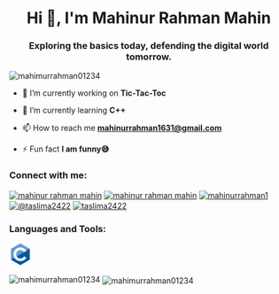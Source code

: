 <h1 align="center">Hi 👋, I'm Mahinur Rahman Mahin</h1>
<h3 align="center">Exploring the basics today, defending the digital world tomorrow.</h3>

<p align="left"> <img src="https://komarev.com/ghpvc/?username=mahimurrahman01234&label=Profile%20views&color=0e75b6&style=flat" alt="mahimurrahman01234" /> </p>

- 🔭 I’m currently working on **Tic-Tac-Toc**

- 🌱 I’m currently learning **C++**

- 📫 How to reach me **mahinurrahman1631@gmail.com**

- ⚡ Fun fact **I am funny😅**

<h3 align="left">Connect with me:</h3>
<p align="left">
<a href="https://linkedin.com/in/mahinur rahman mahin" target="blank"><img align="center" src="https://raw.githubusercontent.com/rahuldkjain/github-profile-readme-generator/master/src/images/icons/Social/linked-in-alt.svg" alt="mahinur rahman mahin" height="30" width="40" /></a>
<a href="https://fb.com/mahinur rahman mahin" target="blank"><img align="center" src="https://raw.githubusercontent.com/rahuldkjain/github-profile-readme-generator/master/src/images/icons/Social/facebook.svg" alt="mahinur rahman mahin" height="30" width="40" /></a>
<a href="https://www.codechef.com/users/mahinurrahman1" target="blank"><img align="center" src="https://cdn.jsdelivr.net/npm/simple-icons@3.1.0/icons/codechef.svg" alt="mahinurrahman1" height="30" width="40" /></a>
<a href="https://www.hackerrank.com/@taslima2422" target="blank"><img align="center" src="https://raw.githubusercontent.com/rahuldkjain/github-profile-readme-generator/master/src/images/icons/Social/hackerrank.svg" alt="@taslima2422" height="30" width="40" /></a>
<a href="https://codeforces.com/profile/taslima2422" target="blank"><img align="center" src="https://raw.githubusercontent.com/rahuldkjain/github-profile-readme-generator/master/src/images/icons/Social/codeforces.svg" alt="taslima2422" height="30" width="40" /></a>
</p>

<h3 align="left">Languages and Tools:</h3>
<p align="left"> <a href="https://www.cprogramming.com/" target="_blank" rel="noreferrer"> <img src="https://raw.githubusercontent.com/devicons/devicon/master/icons/c/c-original.svg" alt="c" width="40" height="40"/> </a> </p>

<p><img align="left" src="https://github-readme-stats.vercel.app/api/top-langs?username=mahimurrahman01234&show_icons=true&locale=en&layout=compact" alt="mahimurrahman01234" /></p>

<p>&nbsp;<img align="center" src="https://github-readme-stats.vercel.app/api?username=mahimurrahman01234&show_icons=true&locale=en" alt="mahimurrahman01234" /></p>
